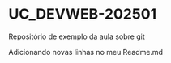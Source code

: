 # UC_DEVWEB-202501
Repositório de exemplo da aula sobre git

Adicionando novas linhas no meu Readme.md
